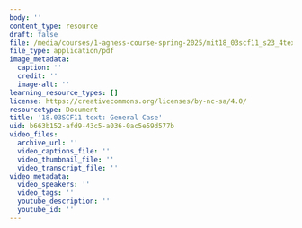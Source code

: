 ```yaml
---
body: ''
content_type: resource
draft: false
file: /media/courses/1-agness-course-spring-2025/mit18_03scf11_s23_4text.pdf
file_type: application/pdf
image_metadata:
  caption: ''
  credit: ''
  image-alt: ''
learning_resource_types: []
license: https://creativecommons.org/licenses/by-nc-sa/4.0/
resourcetype: Document
title: '18.03SCF11 text: General Case'
uid: b663b152-afd9-43c5-a036-0ac5e59d577b
video_files:
  archive_url: ''
  video_captions_file: ''
  video_thumbnail_file: ''
  video_transcript_file: ''
video_metadata:
  video_speakers: ''
  video_tags: ''
  youtube_description: ''
  youtube_id: ''
---
```

